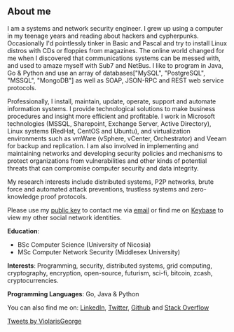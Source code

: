 ## About me

I am a systems and network security engineer. I grew up using a computer in my teenage years and reading about hackers and cypherpunks. Occasionally I'd pointlessly tinker in Basic and Pascal and try to install Linux distros with CDs or floppies from magazines. The online world changed for me when I discovered that communications systems can be messed with, and used to amaze myself with Sub7 and NetBus. I like to program in Java, Go & Python and use an array of databases["MySQL", "PostgreSQL", "MSSQL", "MongoDB"] as well as SOAP, JSON-RPC and REST web service protocols.

Professionally, I install, maintain, update, operate, support and automate information systems. I provide technological solutions to make business procedures and insight more efficient and profitable. I work in Microsoft technologies (MSSQL, Sharepoint, Exchange Server, Active Directory), Linux systems (RedHat, CentOS and Ubuntu), and virtualization environments such as vmWare (vSphere, vCenter, Orchestrator) and Veeam for backup and replication. I am also involved in implementing and maintaining networks and developing security policies and mechanisms to protect organizations from vulnerabilities and other kinds of potential threats that can compromise computer security and data integrity. 

My research interests include distributed systems, P2P networks, brute force and automated attack preventions, trustless systems and zero-knowledge proof protocols.

Please use my [public key](https://keybase.io/violarisgeorge/pgp_keys.asc?fingerprint=5d7a2f741dfa44befb31ceca111a985e0e1d5e65) to contact me via [email](mailto:violarisgeorge@gmail.com) or find me on [Keybase](https://keybase.io/violarisgeorge) to view my other social network identities.

**Education**:  
- BSc Computer Science (University of Nicosia)
- MSc Computer Network Security (Middlesex University)

**Interests**:
Programming, security, distributed systems, grid computing, cryptography, encryption, open-source, futurism, sci-fi, bitcoin, zcash, cryptocurrencies.

**Programming Languages**:
Go, Java & Python

You can also find me on: [LinkedIn](https://www.linkedin.com/in/georgeviolaris/ "George Violaris LinkedIn Profile"), [Twitter](https://twitter.com/violarisgeorge), [Github](https://github.com/violarisgeorge) and [Stack Overflow](https://stackoverflow.com/users/162432/george-violaris)

<a class="twitter-timeline" href="https://twitter.com/ViolarisGeorge?ref_src=twsrc%5Etfw">Tweets by ViolarisGeorge</a> <script async src="//platform.twitter.com/widgets.js" charset="utf-8"></script>

